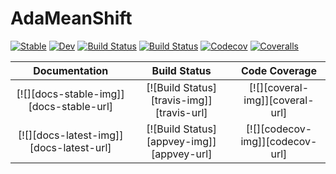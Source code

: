 # AdaMeanShift

[![Stable](https://img.shields.io/badge/docs-stable-blue.svg)](https://francescoalemanno.github.io/AdaMeanShift.jl/stable)
[![Dev](https://img.shields.io/badge/docs-dev-blue.svg)](https://francescoalemanno.github.io/AdaMeanShift.jl/dev)
[![Build Status](https://travis-ci.com/francescoalemanno/AdaMeanShift.jl.svg?branch=master)](https://travis-ci.com/francescoalemanno/AdaMeanShift.jl)
[![Build Status](https://ci.appveyor.com/api/projects/status/github/francescoalemanno/AdaMeanShift.jl?svg=true)](https://ci.appveyor.com/project/francescoalemanno/AdaMeanShift-jl)
[![Codecov](https://codecov.io/gh/francescoalemanno/AdaMeanShift.jl/branch/master/graph/badge.svg)](https://codecov.io/gh/francescoalemanno/AdaMeanShift.jl)
[![Coveralls](https://coveralls.io/repos/github/francescoalemanno/AdaMeanShift.jl/badge.svg?branch=master)](https://coveralls.io/github/francescoalemanno/AdaMeanShift.jl?branch=master)


| **Documentation**                       | **Build Status**                          | **Code Coverage**               |
|:---------------------------------------:|:-----------------------------------------:|:-------------------------------:|
| [![][docs-stable-img]][docs-stable-url] | [![Build Status][travis-img]][travis-url] | [![][coveral-img]][coveral-url] |
| [![][docs-latest-img]][docs-latest-url] | [![Build Status][appvey-img]][appvey-url] | [![][codecov-img]][codecov-url] |
